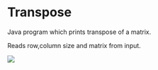 # Transpose

Java program which prints transpose of a matrix.

Reads row,column size and matrix from input.


![](img/1.png)
